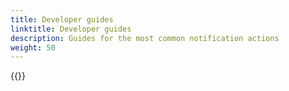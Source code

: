 ```yaml
---
title: Developer guides
linktitle: Developer guides
description: Guides for the most common notification actions
weight: 50
---
```


{{<children />}}